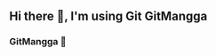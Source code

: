 ## Hi there 👋, I'm using Git  GitMangga
### GitMangga 🥭

<!--
**GitMangga/GitMangga** is a ✨ _special_ ✨ repository because its `README.md` (this file) appears on your GitHub profile.

Here are some ideas to get you started:

- 🌱 I’m currently learning in java and Python
- 🤔 I’m looking for help with java
- 📫 How to reach me: 
- Business: gustianmalikajis@gmail.com
- Personal: gustians306@gmail.com
- 😄 Pronouns: he/him
- ⚡ Fun fact: Actually I like graphic design
-->
